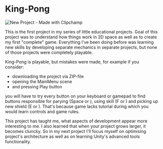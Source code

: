 # King-Pong
![New Project - Made with Clipchamp](https://github.com/AlkatrazFromMajula/King-Pong/assets/61757792/2b0e9e07-d83d-4402-becd-1248638cfef1)

This is the first project in my series of little educational projects. Goal of this project was to understand how things work in 2D space as well as to create my first "complete" game.
Everything I've been doing before was learning new skills by developing separate mechanics in separate projects, but none of those projects were completely playable.

King-Pong is playable, but mistakes were made, for example if you consider:

- downloading the project via ZIP-file
- opening the MainMenu scene
- and pressing Play button

you will have to try every button on your keyboard or gamepad to find buttons responsible for parying (Space or ), using skill (F or ) and picking up new shield (E or ). That's because
game lacks tutorial during which you would learn controls and game rules.

This project has taught me, what aspects of development appear more interesting to me. I also learned that when your project grows larger, it becomes cluncky. So in my next project I'll
focus myself on optimising project's architecture as well as on learning Unity's advanced tools functionality.
